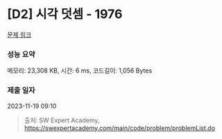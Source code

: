 # [D2] 시각 덧셈 - 1976 

[문제 링크](https://swexpertacademy.com/main/code/problem/problemDetail.do?contestProbId=AV5PttaaAZIDFAUq) 

### 성능 요약

메모리: 23,308 KB, 시간: 6 ms, 코드길이: 1,056 Bytes

### 제출 일자

2023-11-19 09:10



> 출처: SW Expert Academy, https://swexpertacademy.com/main/code/problem/problemList.do